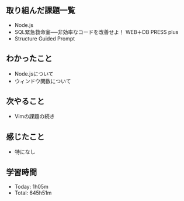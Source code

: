 ## 取り組んだ課題一覧
- Node.js
- SQL緊急救命室──非効率なコードを改善せよ！ WEB＋DB PRESS plus
- Structure Guided Prompt
## わかったこと
- Node.jsについて
- ウィンドウ関数について
## 次やること
- Vimの課題の続き
## 感じたこと
- 特になし
## 学習時間
- Today: 1h05m
- Total: 645h51m
